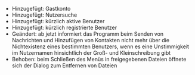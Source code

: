 - Hinzugefügt: Gastkonto
- Hinzugefügt: Nutzersuche
- Hinzugefügt: kürzlich aktive Benutzer
- Hinzugefügt: kürzlich registrierte Benutzer
- Geändert: ab jetzt informiert das Programm beim Senden von Nachrichten und Hinzufügen von Kontakten nicht mehr über die Nichtexistenz eines bestimmten Benutzers, wenn es eine Unstimmigkeit im Nutzernamen hinsichtlich der Groß- und Kleinschreibung gibt
- Behoben: beim Schließen des Menüs in freigegebenen Dateien öffnete sich der Dialog zum Entfernen von Dateien